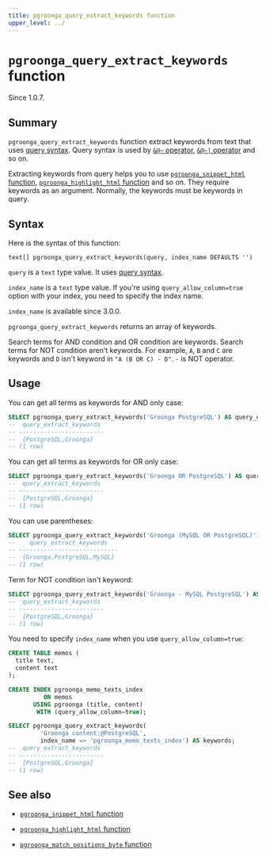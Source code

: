 ```yaml
---
title: pgroonga_query_extract_keywords function
upper_level: ../
---
```


# `pgroonga_query_extract_keywords` function

Since 1.0.7.

## Summary

`pgroonga_query_extract_keywords` function extract keywords from text that uses [query syntax](http://groonga.org/docs/reference/grn_expr/query_syntax.html). Query syntax is used by [`&@~` operator][query-v2], [`&@~|` operator][query-in-v2] and so on.

Extracting keywords from query helps you to use [`pgroonga_snippet_html` function](pgroonga-snippet-html.html), [`pgroonga_highlight_html` function](pgroonga-highlight-html.html) and so on. They require keywords as an argument. Normally, the keywords must be keywords in query.

## Syntax

Here is the syntax of this function:

```text
text[] pgroonga_query_extract_keywords(query, index_name DEFAULTS '')
```

`query` is a `text` type value. It uses [query syntax](http://groonga.org/docs/reference/grn_expr/query_syntax.html).

`index_name` is a `text` type value. If you're using `query_allow_column=true` option with your index, you need to specify the index name.

`index_name` is available since 3.0.0.

`pgroonga_query_extract_keywords` returns an array of keywords.

Search terms for AND condition and OR condition are keywords. Search terms for NOT condition aren't keywords. For example, `A`, `B` and `C` are keywords and `D` isn't keyword in `"A (B OR C) - D"`. `-` is NOT operator.

## Usage

You can get all terms as keywords for AND only case:

```sql
SELECT pgroonga_query_extract_keywords('Groonga PostgreSQL') AS query_extract_keywords;
--  query_extract_keywords 
-- ------------------------
--  {PostgreSQL,Groonga}
-- (1 row)
```

You can get all terms as keywords for OR only case:

```sql
SELECT pgroonga_query_extract_keywords('Groonga OR PostgreSQL') AS query_extract_keywords;
--  query_extract_keywords 
-- ------------------------
--  {PostgreSQL,Groonga}
-- (1 row)
```

You can use parentheses:

```sql
SELECT pgroonga_query_extract_keywords('Groonga (MySQL OR PostgreSQL)') AS query_extract_keywords;
--    query_extract_keywords   
-- ----------------------------
--  {Groonga,PostgreSQL,MySQL}
-- (1 row)
```

Term for NOT condition isn't keyword:

```sql
SELECT pgroonga_query_extract_keywords('Groonga - MySQL PostgreSQL') AS query_extract_keywords;
--  query_extract_keywords 
-- ------------------------
--  {PostgreSQL,Groonga}
-- (1 row)
```

You need to specify `index_name` when you use `query_allow_column=true`:

```sql
CREATE TABLE memos (
  title text,
  content text
);

CREATE INDEX pgroonga_memo_texts_index
          ON memos
       USING pgroonga (title, content)
        WITH (query_allow_column=true);

SELECT pgroonga_query_extract_keywords(
         'Groonga content:@PostgreSQL',
         index_name => 'pgroonga_memo_texts_index') AS keywords;
--  query_extract_keywords 
-- ------------------------
--  {PostgreSQL,Groonga}
-- (1 row)
```

## See also

  * [`pgroonga_snippet_html` function][snippet-html]

  * [`pgroonga_highlight_html` function][highlight-html]

  * [`pgroonga_match_positions_byte` function][match-positions-byte]

[query-v2]:../operators/query-v2.html

[query-in-v2]:../operators/query-in-v2.html

[snippet-html]:pgroonga-query-snippet-html.html
[highlight-html]:pgroonga-highlight-html.html
[match-positions-byte]:pgroonga-match-positions-byte.html
